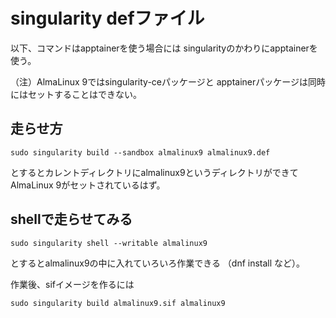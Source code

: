 # singularity defファイル

以下、コマンドはapptainerを使う場合には
singularityのかわりにapptainerを使う。

（注）AlmaLinux 9ではsingularity-ceパッケージと
apptainerパッケージは同時にはセットすることはできない。

## 走らせ方

```
sudo singularity build --sandbox almalinux9 almalinux9.def
```

とするとカレントディレクトリにalmalinux9というディレクトリができて
AlmaLinux 9がセットされているはず。

## shellで走らせてみる

```
sudo singularity shell --writable almalinux9
```

とするとalmalinux9の中に入れていろいろ作業できる
（dnf install など）。

作業後、sifイメージを作るには

```
sudo singularity build almalinux9.sif almalinux9
```
